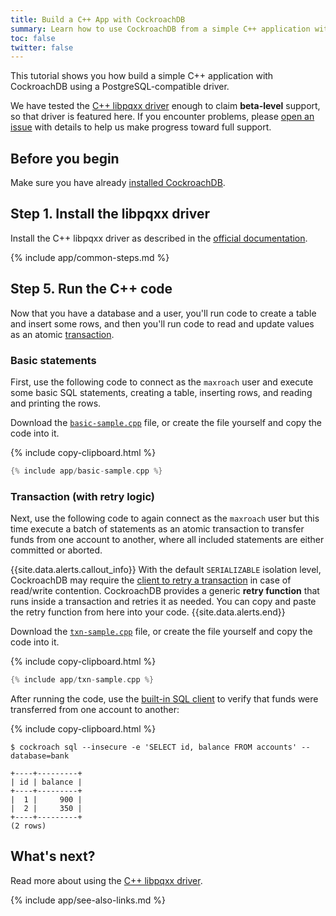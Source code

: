 ```yaml
---
title: Build a C++ App with CockroachDB
summary: Learn how to use CockroachDB from a simple C++ application with a low-level client driver.
toc: false
twitter: false
---
```


This tutorial shows you how build a simple C++ application with CockroachDB using a PostgreSQL-compatible driver.

We have tested the [C++ libpqxx driver](https://github.com/jtv/libpqxx) enough to claim **beta-level** support, so that driver is featured here. If you encounter problems, please [open an issue](https://github.com/cockroachdb/cockroach/issues/new) with details to help us make progress toward full support.

<div id="toc"></div>

## Before you begin

Make sure you have already [installed CockroachDB](install-cockroachdb.html).

## Step 1. Install the libpqxx driver

Install the C++ libpqxx driver as described in the [official documentation](https://github.com/jtv/libpqxx).

{% include app/common-steps.md %}

## Step 5. Run the C++ code

Now that you have a database and a user, you'll run code to create a table and insert some rows, and then you'll run code to read and update values as an atomic [transaction](transactions.html).

### Basic statements

First, use the following code to connect as the `maxroach` user and execute some basic SQL statements, creating a table, inserting rows, and reading and printing the rows.

Download the <a href="https://raw.githubusercontent.com/cockroachdb/docs/master/_includes/app/basic-sample.cpp" download><code>basic-sample.cpp</code></a> file, or create the file yourself and copy the code into it.

{% include copy-clipboard.html %}
~~~ cpp
{% include app/basic-sample.cpp %}
~~~

### Transaction (with retry logic)

Next, use the following code to again connect as the `maxroach` user but this time execute a batch of statements as an atomic transaction to transfer funds from one account to another, where all included statements are either committed or aborted.

{{site.data.alerts.callout_info}}
With the default `SERIALIZABLE` isolation level, CockroachDB may require the [client to retry a transaction](transactions.html#transaction-retries) in case of read/write contention. CockroachDB provides a generic **retry function** that runs inside a transaction and retries it as needed. You can copy and paste the retry function from here into your code.
{{site.data.alerts.end}}

Download the <a href="https://raw.githubusercontent.com/cockroachdb/docs/master/_includes/app/txn-sample.cpp" download><code>txn-sample.cpp</code></a> file, or create the file yourself and copy the code into it.

{% include copy-clipboard.html %}
~~~ cpp
{% include app/txn-sample.cpp %}
~~~

After running the code, use the [built-in SQL client](use-the-built-in-sql-client.html) to verify that funds were transferred from one account to another:

{% include copy-clipboard.html %}
~~~ shell
$ cockroach sql --insecure -e 'SELECT id, balance FROM accounts' --database=bank
~~~

~~~
+----+---------+
| id | balance |
+----+---------+
|  1 |     900 |
|  2 |     350 |
+----+---------+
(2 rows)
~~~

## What's next?

Read more about using the [C++ libpqxx driver](https://github.com/jtv/libpqxx).

{% include app/see-also-links.md %}
